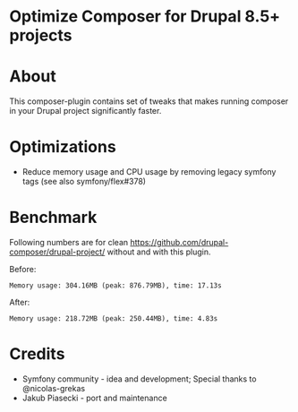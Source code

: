 Optimize Composer for Drupal 8.5+ projects
====

# About

This composer-plugin contains set of tweaks that makes running composer in your Drupal project
significantly faster.

# Optimizations

- Reduce memory usage and CPU usage by removing legacy symfony tags (see also symfony/flex#378) 

# Benchmark

Following numbers are for clean https://github.com/drupal-composer/drupal-project/ without and with this plugin.

Before:

```
Memory usage: 304.16MB (peak: 876.79MB), time: 17.13s
```

After:

```
Memory usage: 218.72MB (peak: 250.44MB), time: 4.83s
```

# Credits

- Symfony community - idea and development; Special thanks to @nicolas-grekas
- Jakub Piasecki - port and maintenance
